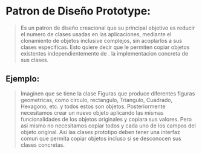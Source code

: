 # Patron de Diseño Prototype:
> Es un patron de diseño creacional que su principal objetivo es reducir el numero de clases usadas en las aplicaciones, mediante el clonamiento de objetos inclusive complejos, sin acoplarlos a sus clases especificas. Esto quiere decir que le permiten copiar objetos existentes independientemente de .
la implementacion concreta de sus clases.
## Ejemplo:
> Imaginen que se tiene la clase Figuras que produce diferentes figuras geometricas, como circulo, rectangulo, Triangulo, Cuadrado, Hexagono, etc. y todos estos son objetos. Posteriormente necesitamos crear un nuevo objeto aplicando las mismas funcionalidades de los objetos originales y copiara sus valores. Pero asi mismo no necesitamos copiar todos y cada uno de los campos del objeto original.
> Asi las clases prototipo deben tener una interfaz comun que permita copiar objetos incluso si se desconocen sus clases concretas.


